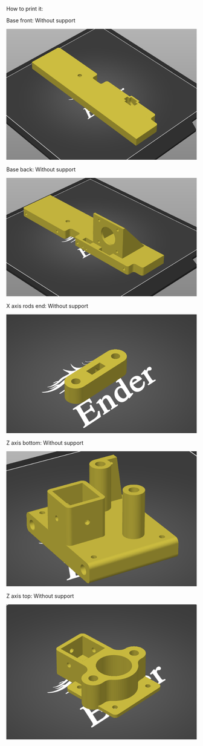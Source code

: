 How to print it: 

Base front: 
Without support

![](https://github.com/wodzir/Easythreed-X1-plus/blob/main/Images/Screenshots/How%20to%20print/Base%20front.PNG)

Base back: 
Without support

![](https://github.com/wodzir/Easythreed-X1-plus/blob/main/Images/Screenshots/How%20to%20print/Base%20back.PNG)

X axis rods end: 
Without support

![](https://github.com/wodzir/Easythreed-X1-plus/blob/main/Images/Screenshots/How%20to%20print/X%20axis%20rods%20end.PNG)

Z axis bottom: 
Without support

![](https://github.com/wodzir/Easythreed-X1-plus/blob/main/Images/Screenshots/How%20to%20print/Z%20axis%20bottom.PNG)

Z axis top: 
Without support

![](https://github.com/wodzir/Easythreed-X1-plus/blob/main/Images/Screenshots/How%20to%20print/Z%20axis%20top.PNG)
